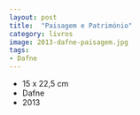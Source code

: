 ```yaml
---
layout: post
title:  "Paisagem e Património"
category: livros
image: 2013-dafne-paisagem.jpg
tags:
- Dafne
---
```


- 15 x 22,5 cm
- Dafne
- 2013

